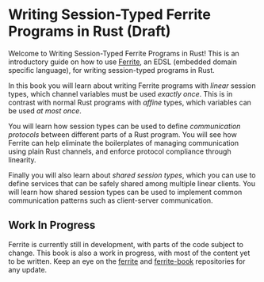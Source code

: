 # Writing Session-Typed Ferrite Programs in Rust (Draft)

Welcome to Writing Session-Typed Ferrite Programs in Rust!
This is an introductory guide on how to use
[Ferrite](https://github.com/maybevoid/ferrite),
an EDSL (embedded domain specific language),
for writing session-typed programs in Rust.

In this book you will learn about writing Ferrite programs
with _linear_ session types, which channel variables must be used
_exactly once_. This is in contrast with normal Rust programs with
_affine_ types, which variables can be used _at most once_.

You will learn how session types can be used to define
_communication protocols_ between different parts of a Rust program.
You will see how Ferrite can help eliminate the boilerplates of managing
communication using plain Rust channels, and enforce protocol
compliance through linearity.

Finally you will also learn about _shared session types_, which
you can use to define services that can be safely shared among
multiple linear clients. You will learn how shared session types
can be used to implement common communication patterns
such as client-server communication.


## Work In Progress

Ferrite is currently still in development, with parts of the code subject
to change. This book is also a work in progress, with most of the content
yet to be written. Keep an eye on the
[ferrite](https://github.com/maybevoid/ferrite)
and [ferrite-book](https://github.com/maybevoid/ferrite-book) repositories
for any update.
